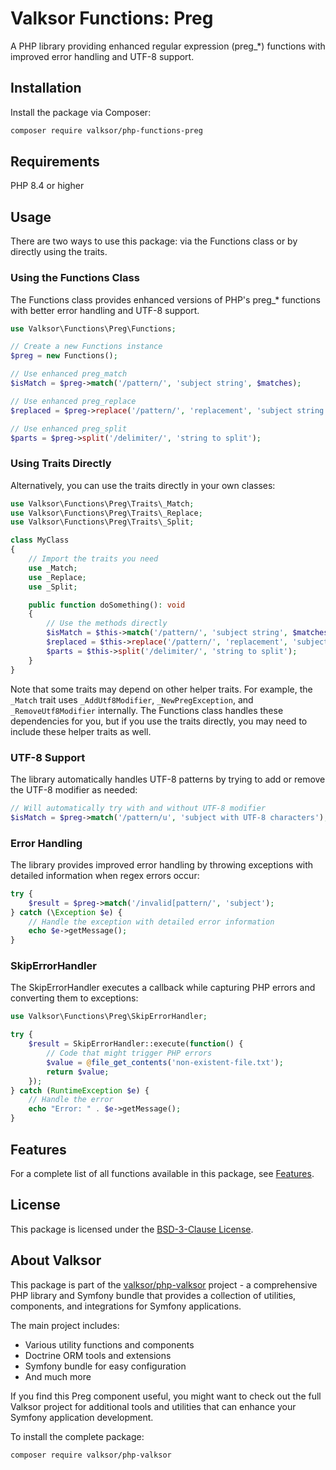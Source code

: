 # Valksor Functions: Preg

A PHP library providing enhanced regular expression (preg_*) functions with improved error handling and UTF-8 support.

## Installation

Install the package via Composer:

```bash
composer require valksor/php-functions-preg
```

## Requirements

PHP 8.4 or higher

## Usage

There are two ways to use this package: via the Functions class or by directly using the traits.

### Using the Functions Class

The Functions class provides enhanced versions of PHP's preg_* functions with better error handling and UTF-8 support.

```php
use Valksor\Functions\Preg\Functions;

// Create a new Functions instance
$preg = new Functions();

// Use enhanced preg_match
$isMatch = $preg->match('/pattern/', 'subject string', $matches);

// Use enhanced preg_replace
$replaced = $preg->replace('/pattern/', 'replacement', 'subject string');

// Use enhanced preg_split
$parts = $preg->split('/delimiter/', 'string to split');
```

### Using Traits Directly

Alternatively, you can use the traits directly in your own classes:

```php
use Valksor\Functions\Preg\Traits\_Match;
use Valksor\Functions\Preg\Traits\_Replace;
use Valksor\Functions\Preg\Traits\_Split;

class MyClass
{
    // Import the traits you need
    use _Match;
    use _Replace;
    use _Split;

    public function doSomething(): void
    {
        // Use the methods directly
        $isMatch = $this->match('/pattern/', 'subject string', $matches);
        $replaced = $this->replace('/pattern/', 'replacement', 'subject string');
        $parts = $this->split('/delimiter/', 'string to split');
    }
}
```

Note that some traits may depend on other helper traits. For example, the `_Match` trait uses `_AddUtf8Modifier`, `_NewPregException`, and `_RemoveUtf8Modifier` internally. The Functions class handles these dependencies for you, but if you use the traits directly, you may need to include these helper traits as well.

### UTF-8 Support

The library automatically handles UTF-8 patterns by trying to add or remove the UTF-8 modifier as needed:

```php
// Will automatically try with and without UTF-8 modifier
$isMatch = $preg->match('/pattern/u', 'subject with UTF-8 characters');
```

### Error Handling

The library provides improved error handling by throwing exceptions with detailed information when regex errors occur:

```php
try {
    $result = $preg->match('/invalid[pattern/', 'subject');
} catch (\Exception $e) {
    // Handle the exception with detailed error information
    echo $e->getMessage();
}
```

### SkipErrorHandler

The SkipErrorHandler executes a callback while capturing PHP errors and converting them to exceptions:

```php
use Valksor\Functions\Preg\SkipErrorHandler;

try {
    $result = SkipErrorHandler::execute(function() {
        // Code that might trigger PHP errors
        $value = @file_get_contents('non-existent-file.txt');
        return $value;
    });
} catch (RuntimeException $e) {
    // Handle the error
    echo "Error: " . $e->getMessage();
}
```

## Features

For a complete list of all functions available in this package, see [Features](docs/features.md).

## License

This package is licensed under the [BSD-3-Clause License](LICENSE).

## About Valksor

This package is part of the [valksor/php-valksor](https://github.com/valksor/php-valksor) project - a comprehensive PHP library and Symfony bundle that provides a collection of utilities, components, and integrations for Symfony applications.

The main project includes:
- Various utility functions and components
- Doctrine ORM tools and extensions
- Symfony bundle for easy configuration
- And much more

If you find this Preg component useful, you might want to check out the full Valksor project for additional tools and utilities that can enhance your Symfony application development.

To install the complete package:

```bash
composer require valksor/php-valksor
```
